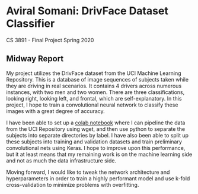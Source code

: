 # Aviral Somani: DrivFace Dataset Classifier
CS 3891 - Final Project Spring 2020
## Midway Report
My project utilizes the DrivFace dataset from the UCI Machine Learning Repository. This is a database of image sequences of subjects taken while they are driving in real scenarios. It contains 4 drivers across numerous instances, with two men and two women. There are three classifications, looking right, looking left, and frontal, which are self-explanatory. In this project, I hope to train a convolutional neural network to classify these images with a great degree of accuracy.

I have been able to set up a [colab notebook](https://github.com/aviralsomani/driv-face-classifier/blob/master/AviralSomani_FinalProject.ipynb) where I can pipeline the data from the UCI Repository using wget, and then use python to separate the subjects into separate directories by label. I have also been able to split up these subjects into training and validation datasets and train preliminary convolutional nets using Keras. I hope to improve upon this performance, but it at least means that my remaining work is on the machine learning side and not as much the data infrastructure side.

Moving forward, I would like to tweak the network architecture and hyperparameters in order to train a highly performant model and use k-fold cross-validation to minimize problems with overfitting. 

